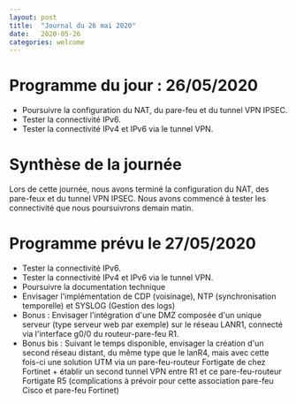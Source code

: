 ```yaml
---
layout: post
title:  "Journal du 26 mai 2020"
date:   2020-05-26
categories: welcome
---
```


# Programme du jour : 26/05/2020

* Poursuivre la configuration du NAT, du pare-feu et du tunnel VPN IPSEC.
* Tester la connectivité IPv6.
* Tester la connectivité IPv4 et IPv6 via le tunnel VPN.

# Synthèse de la journée

Lors de cette journée, nous avons terminé la configuration du NAT, des pare-feux et du tunnel VPN IPSEC. Nous avons commencé à tester les connectivité que nous poursuivrons demain matin. 

# Programme prévu le 27/05/2020
* Tester la connectivité IPv6.
* Tester la connectivité IPv4 et IPv6 via le tunnel VPN.
* Poursuivre la documentation technique
* Envisager l'implémentation de CDP (voisinage), NTP (synchronisation temporelle) et SYSLOG (Gestion des logs)
* Bonus : Envisager l'intégration d'une DMZ composée d'un unique serveur (type serveur web par exemple) sur le réseau LANR1, connecté via l'interface g0/0 du routeur-pare-feu R1.
* Bonus bis : Suivant le temps disponible, envisager la création d'un second réseau distant, du même type que le lanR4, mais avec cette fois-ci une solution UTM via un pare-feu-routeur Fortigate de chez Fortinet + établir un second tunnel VPN entre R1 et ce pare-feu-routeur Fortigate R5 (complications à prévoir pour cette association pare-feu Cisco et pare-feu Fortinet)

